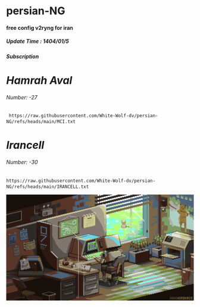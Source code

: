 # persian-NG

#### free config v2ryng for iran


<h5>Update Time : 1404/01/5</h5>

##### Subscription

  # *****Hamrah Aval*****

<h6>Number: -27</h6>

     https://raw.githubusercontent.com/White-Wolf-dv/persian-NG/refs/heads/main/MCI.txt

# *****Irancell*****

<h6>Number: -30 </h6>

    https://raw.githubusercontent.com/White-Wolf-dv/persian-NG/refs/heads/main/IRANCELL.txt

<p align="center">
<img  src="https://github.com/White-Wolf-dv/White-Wolf-dv/blob/main/Gif/14.gif">
</p>
